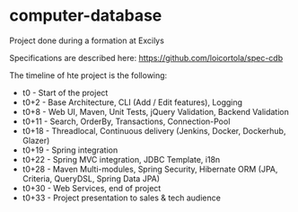 # computer-database

Project done during a formation at Excilys

Specifications are described here:
https://github.com/loicortola/spec-cdb

The timeline of hte project is the following:
* t0 - Start of the project
* t0+2 - Base Architecture, CLI (Add / Edit features), Logging
* t0+8 - Web UI, Maven, Unit Tests, jQuery Validation, Backend Validation
* t0+11 - Search, OrderBy, Transactions, Connection-Pool
* t0+18 - Threadlocal, Continuous delivery (Jenkins, Docker, Dockerhub, Glazer)
* t0+19 - Spring integration
* t0+22 - Spring MVC integration, JDBC Template, i18n
* t0+28 - Maven Multi-modules, Spring Security, Hibernate ORM (JPA, Criteria, QueryDSL, Spring Data JPA)
* t0+30 - Web Services, end of project
* t0+33 - Project presentation to sales & tech audience
